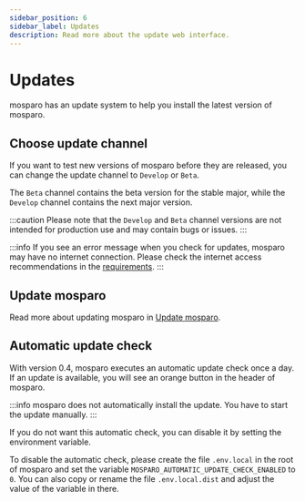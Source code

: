 ```yaml
---
sidebar_position: 6
sidebar_label: Updates
description: Read more about the update web interface.
---
```


# Updates

mosparo has an update system to help you install the latest version of mosparo. 

## Choose update channel

If you want to test new versions of mosparo before they are released, you can change the update channel to `Develop` or `Beta`.

The `Beta` channel contains the beta version for the stable major, while the `Develop` channel contains the next major version.

:::caution
Please note that the `Develop` and `Beta` channel versions are not intended for production use and may contain bugs or issues.
:::

:::info
If you see an error message when you check for updates, mosparo may have no internet connection. Please check the internet access recommendations in the [requirements](../installation/requirements#access-to-the-internet).
:::

## Update mosparo

Read more about updating mosparo in [Update mosparo](../installation/update).

## Automatic update check

With version 0.4, mosparo executes an automatic update check once a day. If an update is available, you will see an orange button in the header of mosparo.

:::info
mosparo does not automatically install the update. You have to start the update manually.
:::

If you do not want this automatic check, you can disable it by setting the environment variable.

To disable the automatic check, please create the file `.env.local` in the root of mosparo and set the variable `MOSPARO_AUTOMATIC_UPDATE_CHECK_ENABLED` to `0`. You can also copy or rename the file `.env.local.dist` and adjust the value of the variable in there.